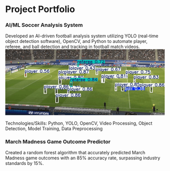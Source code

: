 # Project Portfolio

### AI/ML Soccer Analysis System
Developed an AI-driven football analysis system utilizing YOLO (real-time object detection software), OpenCV, and Python to automate player, referee, and ball detection and tracking in football match videos.
![Demo Video](images/FootballAnalysis.gif)

Technologies/Skills: Python, YOLO, OpenCV, Video Processing, Object Detection, Model Training, Data Preprocessing

### March Madness Game Outcome Predictor
Created a random forest algorithm that accurately predicted March Madness game outcomes with an 85% accuracy rate, surpassing industry standards by 15%.    
